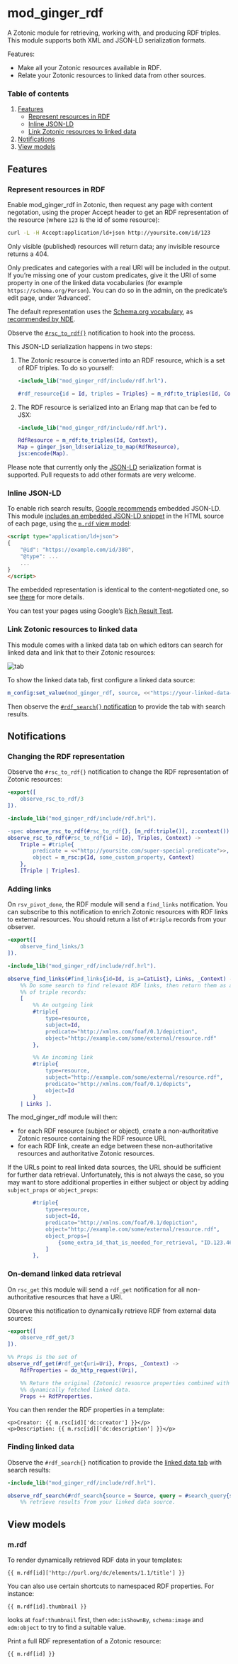 mod_ginger_rdf
==============

A Zotonic module for retrieving, working with, and producing RDF triples. This
module supports both XML and JSON-LD serialization formats.

Features:

* Make all your Zotonic resources available in RDF.
* Relate your Zotonic resources to linked data from other sources.

### Table of contents

1. [Features](#features)
   * [Represent resources in RDF](#represent-resources-in-rdf)
   * [Inline JSON-LD](#inline-json-ld)
   * [Link Zotonic resources to linked data](#link-zotonic-resources-to-linked-data)
2. [Notifications](#notifications)
3. [View models](#view-models)

Features
--------

### Represent resources in RDF

Enable mod_ginger_rdf in Zotonic, then request any page with content negotation,
using the proper Accept header to get an RDF representation of the resource
(where `123` is the id of some resource):

```bash
curl -L -H Accept:application/ld+json http://yoursite.com/id/123
```

Only visible (published) resources will return data; any invisible resource
returns a 404.

Only predicates and categories with a real URI will be included in the output.
If you’re missing one of your custom predicates, give it the URI of some
property in one of the linked data vocabularies (for
example `https://schema.org/Person`). You can do so in the admin, on the
predicate’s edit page, under ‘Advanced’.

The default representation uses
the [Schema.org vocabulary](support/schema_org.erl), as
[recommended by NDE](https://netwerk-digitaal-erfgoed.github.io/cm-implementation-guidelines/#generic-data-model).

Observe the [`#rsc_to_rdf{}`](#changing-the-rdf-representation) notification to
hook into the process.

This JSON-LD serialization happens in two steps:

1. The Zotonic resource is converted into an RDF resource, which is a set of RDF
   triples. To do so yourself:

    ```erlang
    -include_lib("mod_ginger_rdf/include/rdf.hrl").

    #rdf_resource{id = Id, triples = Triples} = m_rdf:to_triples(Id, Context).
    ```

2. The RDF resource is serialized into an Erlang map that can be fed to JSX:

    ```erlang
    -include_lib("mod_ginger_rdf/include/rdf.hrl").

    RdfResource = m_rdf:to_triples(Id, Context),
    Map = ginger_json_ld:serialize_to_map(RdfResource),
    jsx:encode(Map).
    ```

Please note that currently only the [JSON-LD](https://www.w3.org/TR/json-ld/)
serialization format is supported. Pull requests to add other formats are
very welcome.

### Inline JSON-LD

To enable rich search results,
[Google recommends](https://developers.google.com/search/docs/advanced/structured-data/intro-structured-data#structured-data-format)
embedded JSON-LD. This module
[includes an embedded JSON-LD snippet](templates/rdf/resource.tpl) in the HTML
source of each page, using the [`m.rdf` view model](#mrdf):

```html
<script type="application/ld+json">
{
    "@id": "https://example.com/id/380",
    "@type": ...
    ...
}
</script>
```

The embedded representation is identical to the content-negotiated one, so see
[there](#represent-resources-in-rdf) for more details.

You can test your pages using Google’s [Rich Result Test](https://search.google.com/test/rich-results).

### Link Zotonic resources to linked data

This module comes with a linked data tab on which editors can search for linked data
and link that to their Zotonic resources:

![tab](doc/tab.jpg)

To show the linked data tab, first configure a linked data source:

```erlang
m_config:set_value(mod_ginger_rdf, source, <<"https://your-linked-data-source.com">>, Context).
```

Then observe the [`#rdf_search{}` notification](#finding-linked-data) to provide the tab
with search results.

Notifications
-------------

### Changing the RDF representation

Observe the `#rsc_to_rdf{}` notification to change the RDF representation of
Zotonic resources:

```erlang
-export([
    observe_rsc_to_rdf/3
]).

-include_lib("mod_ginger_rdf/include/rdf.hrl").

-spec observe_rsc_to_rdf(#rsc_to_rdf{}, [m_rdf:triple()], z:context()) -> [m_rdf:triple()].
observe_rsc_to_rdf(#rsc_to_rdf{id = Id}, Triples, Context) ->
    Triple = #triple{
        predicate = <<"http://yoursite.com/super-special-predicate">>,
        object = m_rsc:p(Id, some_custom_property, Context)
    },
    [Triple | Triples].
```

### Adding links

On `rsv_pivot_done`, the RDF module will send a `find_links` notification. You
can subscribe to this notification to enrich Zotonic resources with RDF links
to external resources. You should return a list of `#triple` records from your
observer.

```erlang
-export([
    observe_find_links/3
]).

-include_lib("mod_ginger_rdf/include/rdf.hrl").

observe_find_links(#find_links{id=Id, is_a=CatList}, Links, _Context) ->
    %% Do some search to find relevant RDF links, then return them as a list
    %% of triple records:
    [
        %% An outgoing link
        #triple{
            type=resource,
            subject=Id,
            predicate="http://xmlns.com/foaf/0.1/depiction",
            object="http://example.com/some/external/resource.rdf"
        },

        %% An incoming link
        #triple{
            type=resource,
            subject="http://example.com/some/external/resource.rdf",
            predicate="http://xmlns.com/foaf/0.1/depicts",
            object=Id
        }
    | Links ].
```

The mod_ginger_rdf module will then:

* for each RDF resource (subject or object), create a non-authoritative
  Zotonic resource containing the RDF resource URL
* for each RDF link, create an edge between these non-authoritative resources
  and authoritative Zotonic resources.

If the URLs point to real linked data sources, the URL should be sufficient
for further data retrieval. Unfortunately, this is not always the case, so you
may want to store additional properties in either subject or object by adding
`subject_props` or `object_props`:


```erlang
        #triple{
            type=resource,
            subject=Id,
            predicate="http://xmlns.com/foaf/0.1/depiction",
            object="http://example.com/some/external/resource.rdf",
            object_props=[
                {some_extra_id_that_is_needed_for_retrieval, "ID.123.467"}
            ]
        },
```

### On-demand linked data retrieval

On `rsc_get` this module will send a `rdf_get` notification for all
non-authoritative resources that have a URI.

Observe this notification to dynamically retrieve RDF from external data
sources:

```erlang
-export([
    observe_rdf_get/3
]).

%% Props is the set of
observe_rdf_get(#rdf_get{uri=Uri}, Props, _Context) ->
    RdfProperties = do_http_request(Uri),

    %% Return the original (Zotonic) resource properties combined with the
    %% dynamically fetched linked data.
    Props ++ RdfProperties.
```

You can then render the RDF properties in a template:

```dtl
<p>Creator: {{ m.rsc[id]['dc:creator'] }}</p>
<p>Description: {{ m.rsc[id]['dc:description'] }}</p>
```

### Finding linked data

Observe the `#rdf_search{}` notification to provide the
[linked data tab](#link-zotonic-resources-to-linked-data) with search results:

```erlang
-include_lib("mod_ginger_rdf/include/rdf.hrl").

observe_rdf_search(#rdf_search{source = Source, query = #search_query{search = {rdf, Args}, offsetlimit = {Limit, Length}}}) ->
    %% retrieve results from your linked data source.
```

View models
-----------

### m.rdf

To render dynamically retrieved RDF data in your templates:

```dtl
{{ m.rdf[id]['http://purl.org/dc/elements/1.1/title'] }}
```

You can also use certain shortcuts to namespaced RDF properties. For instance:

```dtl
{{ m.rdf[id].thumbnail }}
```

looks at `foaf:thumbnail` first, then `edm:isShownBy`, `schema:image` and
`edm:object` to try to find a suitable value.

Print a full RDF representation of a Zotonic resource:

```dtl
{{ m.rdf[id] }}
```
